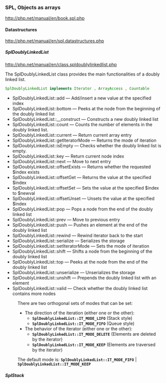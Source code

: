 ### SPL, Objects as arrays
http://php.net/manual/en/book.spl.php

#### Datastructures
http://php.net/manual/en/spl.datastructures.php

##### SplDoublyLinkedList

http://php.net/manual/en/class.spldoublylinkedlist.php

<p>The SplDoublyLinkedList class provides the main functionalities of a doubly linked list.</p>

```PHP
SplDoublyLinkedList implements Iterator , ArrayAccess , Countable
```

- SplDoublyLinkedList::add — Add/insert a new value at the specified index
- SplDoublyLinkedList::bottom — Peeks at the node from the beginning of the doubly linked list
- SplDoublyLinkedList::__construct — Constructs a new doubly linked list
- SplDoublyLinkedList::count — Counts the number of elements in the doubly linked list.
- SplDoublyLinkedList::current — Return current array entry
- SplDoublyLinkedList::getIteratorMode — Returns the mode of iteration
- SplDoublyLinkedList::isEmpty — Checks whether the doubly linked list is empty.
- SplDoublyLinkedList::key — Return current node index
- SplDoublyLinkedList::next — Move to next entry
- SplDoublyLinkedList::offsetExists — Returns whether the requested $index exists
- SplDoublyLinkedList::offsetGet — Returns the value at the specified $index
- SplDoublyLinkedList::offsetSet — Sets the value at the specified $index to $newval
- SplDoublyLinkedList::offsetUnset — Unsets the value at the specified $index
- SplDoublyLinkedList::pop — Pops a node from the end of the doubly linked list
- SplDoublyLinkedList::prev — Move to previous entry
- SplDoublyLinkedList::push — Pushes an element at the end of the doubly linked list
- SplDoublyLinkedList::rewind — Rewind iterator back to the start
- SplDoublyLinkedList::serialize — Serializes the storage
- SplDoublyLinkedList::setIteratorMode — Sets the mode of iteration
- SplDoublyLinkedList::shift — Shifts a node from the beginning of the doubly linked list
- SplDoublyLinkedList::top — Peeks at the node from the end of the doubly linked list
- SplDoublyLinkedList::unserialize — Unserializes the storage
- SplDoublyLinkedList::unshift — Prepends the doubly linked list with an element
- SplDoublyLinkedList::valid — Check whether the doubly linked list contains more nodes

<dd>

<p class="para">
There are two orthogonal sets of modes that can be set:
</p>
<ul class="itemizedlist">
<li class="listitem">
<span class="simpara">The direction of the iteration (either one or the other):</span>
<ul class="itemizedlist">
 <li class="listitem"><span class="simpara"><strong><code>SplDoublyLinkedList::IT_MODE_LIFO</code></strong> (Stack style)</span></li>
 <li class="listitem"><span class="simpara"><strong><code>SplDoublyLinkedList::IT_MODE_FIFO</code></strong> (Queue style)</span></li>
</ul>
</li>
<li class="listitem">
<span class="simpara">The behavior of the iterator (either one or the other):</span>
<ul class="itemizedlist">
 <li class="listitem"><span class="simpara"><strong><code>SplDoublyLinkedList::IT_MODE_DELETE</code></strong> (Elements are deleted by the iterator)</span></li>
 <li class="listitem"><span class="simpara"><strong><code>SplDoublyLinkedList::IT_MODE_KEEP</code></strong> (Elements are traversed by the iterator)</span></li>
</ul>
</li>
</ul>

<p class="para">
The default mode is: <strong><code>SplDoublyLinkedList::IT_MODE_FIFO</code></strong> | <strong><code>SplDoublyLinkedList::IT_MODE_KEEP</code></strong>
</p>
</dd>

##### SplStack